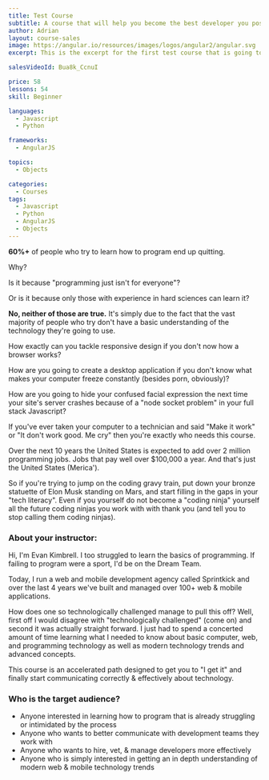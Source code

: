 ```yaml
---
title: Test Course
subtitle: A course that will help you become the best developer you possibly can be.
author: Adrian
layout: course-sales
image: https://angular.io/resources/images/logos/angular2/angular.svg
excerpt: This is the excerpt for the first test course that is going to be listed on the site. Feel free to read this if you have literally nothing else to do …

salesVideoId: Bua8k_CcnuI

price: 58
lessons: 54
skill: Beginner

languages:
  - Javascript
  - Python

frameworks:
  - AngularJS

topics:
  - Objects

categories:
  - Courses
tags:
  - Javascript
  - Python
  - AngularJS
  - Objects
---
```

**60%+** of people who try to learn how to program end up quitting.

Why?

Is it because "programming just isn't for everyone"?

Or is it because only those with experience in hard sciences can learn it?

**No, neither of those are true.** It's simply due to the fact that the vast majority of people who try don't have a basic understanding of the technology they're going to use. 

How exactly can you tackle responsive design if you don't now how a browser works?

How are you going to create a desktop application if you don't know what makes your computer freeze constantly (besides porn, obviously)?

How are you going to hide your confused facial expression the next time your site's server crashes because of a "node socket problem" in your full stack Javascript?

If you've ever taken your computer to a technician and said "Make it work" or "It don't work good. Me cry" then you're exactly who needs this course.

Over the next 10 years the United States is expected to add over 2 million programming jobs. Jobs that pay well over $100,000 a year. And that's just the United States (Merica').

So if you're trying to jump on the coding gravy train, put down your bronze statuette of Elon Musk standing on Mars, and start filling in the gaps in your "tech literacy". Even if you yourself do not become a "coding ninja" yourself all the future coding ninjas you work with with thank you (and tell you to stop calling them coding ninjas).

### About your instructor:

Hi, I'm Evan Kimbrell. I too struggled to learn the basics of programming. If failing to program were a sport, I'd be on the Dream Team. 

Today, I run a web and mobile development agency called Sprintkick and over the last 4 years we've built and managed over 100+ web & mobile applications. 

How does one so technologically challenged manage to pull this off? Well, first off I would disagree with "technologically challenged" (come on) and second it was actually straight forward. I just had to spend a concerted amount of time learning what I needed to know about basic computer, web, and programming technology as well as modern technology trends and advanced concepts. 

This course is an accelerated path designed to get you to "I get it" and finally start communicating correctly & effectively about technology.

### Who is the target audience?
- Anyone interested in learning how to program that is already struggling or intimidated by the process
- Anyone who wants to better communicate with development teams they work with
- Anyone who wants to hire, vet, & manage developers more effectively
- Anyone who is simply interested in getting an in depth understanding of modern web & mobile technology trends
